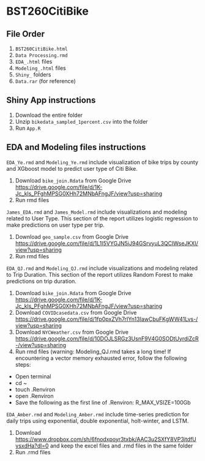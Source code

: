 # BST260CitiBike

## File Order
1) ```BST260CitiBike.html```
2) ```Data Processing.rmd``` 
3) ```EDA_.html``` files
4) ```Modeling_.html``` files
5) ```Shiny_``` folders
6) ```Data.rar``` (for reference)

## Shiny App instructions
1) Download the entire folder
2) Unzip ```bikedata_sampled_1percent.csv``` into the folder
3) Run ```App.R```

## EDA and Modeling files instructions 
```EDA_Ye.rmd``` and ```Modeling_Ye.rmd``` include visualization of bike trips by county and XGboost model to predict user type of Citi Bike.
1) Download ```bike_join.Rdata``` from Google Drive https://drive.google.com/file/d/1K-Jc_kls_PFghMPSG0XHh72MNbAFngJF/view?usp=sharing
2) Run rmd files

```James_EDA.rmd``` and ```James_Model.rmd``` include visualizations and modeling related to User Type. This section of the report utilizes logistic regression to make predictions on user type per trip. 
1) Download ```geo_sample.csv``` from Google Drive https://drive.google.com/file/d/1L1I5VYGJN5iJ94GSrvyuL3QCIWseJKXI/view?usp=sharing
2) Run rmd files

```EDA_QJ.rmd``` and ```Modeling_QJ.rmd``` include visualizations and modeling related to Trip Duration. This section of the report utilizes Random Forest to make predictions on trip duration. 
1) Download ```bike_join.Rdata``` from Google Drive https://drive.google.com/file/d/1K-Jc_kls_PFghMPSG0XHh72MNbAFngJF/view?usp=sharing
2) Download ```COVIDcasedata.csv``` from Google Drive https://drive.google.com/file/d/1fp0pxZVh7rIYn13IawCbuFKgWW41Lvs-/view?usp=sharing
3) Download ```NYCWeather.csv``` from Google Drive https://drive.google.com/file/d/10DOJLSRGz3UsnF9V4G0SODtUyrdiZcR-/view?usp=sharing
4) Run rmd files (warning: Modeling_QJ.rmd takes a long time! If encountering a vector memory exhausted error, follow the following steps:
  * Open terminal
  * cd ~
  * touch .Renviron
  * open .Renviron
  * Save the following as the first line of .Renviron: R_MAX_VSIZE=100Gb
 
```EDA_Amber.rmd``` and ```Modeling_Amber.rmd``` include time-series prediction for daily trips using exponential, double exponential, holt-winter, and LSTM.
1) Download https://www.dropbox.com/sh/6fnodxpoyr3txbk/AAC3u2SXfY8VP3itdfUvsxdHa?dl=0 and keep the excel files and .rmd files in the same folder
2) Run .rmd files
